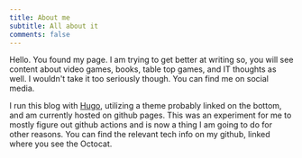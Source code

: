 ```yaml
---
title: About me
subtitle: All about it
comments: false
---
```


Hello. You found my page. I am trying to get better at writing so, you will see content about video games, books, table top games, and IT thoughts as well. I wouldn't take it too seriously though. You can find me on social media.

I run this blog with [Hugo](https://gohugo.io/), utilizing a theme probably linked on the bottom, and am currently hosted on github pages. This was an experiment for me to mostly figure out github actions and is now a thing I am going to do for other reasons. You can find the relevant tech info on my github, linked where you see the Octocat.